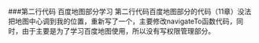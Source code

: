 ###第二行代码 百度地图部分学习 
第二行代码百度地图部分的代码（11章）没法把地图中心调到我的位置，重新写了一个，主要修改navigateTo函数代码，同时，由于主要是为了学习百度地图使用，所以没有写权限管理部分。